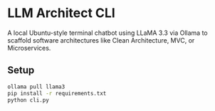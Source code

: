 
# LLM Architect CLI

A local Ubuntu-style terminal chatbot using LLaMA 3.3 via Ollama to scaffold software architectures like Clean Architecture, MVC, or Microservices.

## Setup

```bash
ollama pull llama3
pip install -r requirements.txt
python cli.py
```
